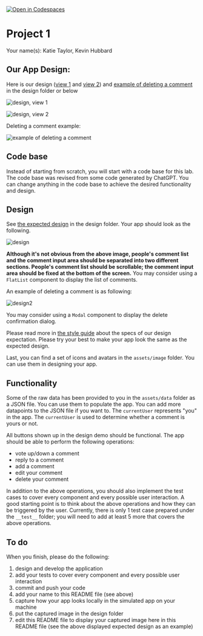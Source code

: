 [![Open in Codespaces](https://classroom.github.com/assets/launch-codespace-7f7980b617ed060a017424585567c406b6ee15c891e84e1186181d67ecf80aa0.svg)](https://classroom.github.com/open-in-codespaces?assignment_repo_id=10818563)
# Project 1

Your name(s): Katie Taylor, Kevin Hubbard

## Our App Design:
Here is our design ([view 1](./design/our-mobile-design-1.png) and [view 2](./design/our-mobile-design-2.png)) and [example of deleting a comment](./design/our-mobile-modal.png) in the design folder or below

![design, view 1](./design/our-mobile-design-1.png)

![design, view 2](./design/our-mobile-design-2.png)

Deleting a comment example:

![example of deleting a comment](./design/our-mobile-modal.png)

## Code base

Instead of starting from scratch, you will start with a code base for this lab. The code base was revised from some code generated by ChatGPT. You can change anything in the code base to achieve the desired functionality and design.

## Design

See [the expected design](./design/mobile-design.jpg) in the design folder. Your app should look as the following.

![design](./design/mobile-design.jpg)

**Although it's not obvious from the above image, people's comment list and the comment input area should be separated into two different sections. People's comment list should be scrollable; the comment input area should be fixed at the bottom of the screen.** You may consider using a `FlatList` component to display the list of comments.

An example of deleting a comment is as following:

![design2](./design/mobile-modal.jpg)

You may consider using a `Modal` component to display the delete confirmation dialog.

Please read more in [the style guide](./style-guide.md) about the specs of our design expectation. Please try your best to make your app look the same as the expected design. 

Last, you can find a set of icons and avatars in the `assets/image` folder. You can use them in designing your app.

## Functionality

Some of the raw data has been provided to you in the `assets/data` folder as a JSON file. You can use them to populate the app. You can add more datapoints to the JSON file if you want to. The `currentUser` represents "you" in the app. The `currentUser` is used to determine whether a comment is yours or not.

All buttons shown up in the design demo should be functional. The app should be able to perform the following operations:

* vote up/down a comment
* reply to a comment
* add a comment
* edit your comment
* delete your comment

In addition to the above operations, you should also implement the test cases to cover every component and every possible user interaction. A good starting point is to think about the above operations and how they can be triggered by the user. Currently, there is only 1 test case prepared under the `__test__` folder; you will need to add at least 5 more that covers the above operations.

## To do

When you finish, please do the following:

1. design and develop the application
1. add your tests to cover every component and every possible user interaction
1. commit and push your code
2. add your name to this README file (see above)
3. capture how your app looks locally in the simulated app on your machine
4. put the captured image in the design folder
5. edit this README file to display your captured image here in this README file (see the above displayed expected design as an example)